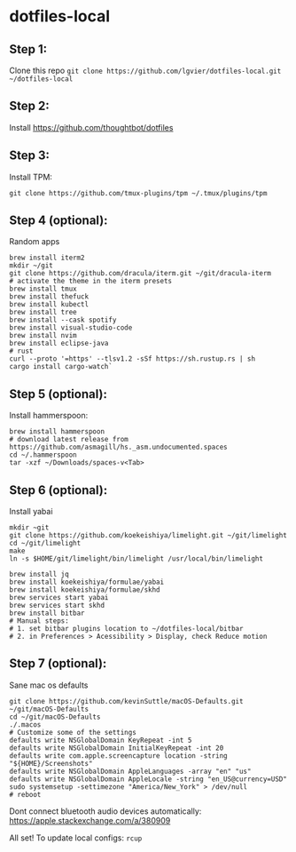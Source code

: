 # dotfiles-local

## Step 1:
Clone this repo
`git clone https://github.com/lgvier/dotfiles-local.git ~/dotfiles-local`

## Step 2:
Install https://github.com/thoughtbot/dotfiles

## Step 3:
Install TPM:
```
git clone https://github.com/tmux-plugins/tpm ~/.tmux/plugins/tpm
```

## Step 4 (optional):
Random apps
```
brew install iterm2
mkdir ~/git
git clone https://github.com/dracula/iterm.git ~/git/dracula-iterm
# activate the theme in the iterm presets
brew install tmux
brew install thefuck
brew install kubectl
brew install tree
brew install --cask spotify
brew install visual-studio-code
brew install nvim
brew install eclipse-java
# rust
curl --proto '=https' --tlsv1.2 -sSf https://sh.rustup.rs | sh
cargo install cargo-watch`
```

## Step 5 (optional):
Install hammerspoon:
```
brew install hammerspoon
# download latest release from https://github.com/asmagill/hs._asm.undocumented.spaces
cd ~/.hammerspoon
tar -xzf ~/Downloads/spaces-v<Tab>
```

## Step 6 (optional):
Install yabai
```
mkdir ~git
git clone https://github.com/koekeishiya/limelight.git ~/git/limelight
cd ~/git/limelight
make
ln -s $HOME/git/limelight/bin/limelight /usr/local/bin/limelight

brew install jq
brew install koekeishiya/formulae/yabai
brew install koekeishiya/formulae/skhd
brew services start yabai
brew services start skhd
brew install bitbar
# Manual steps:
# 1. set bitbar plugins location to ~/dotfiles-local/bitbar
# 2. in Preferences > Acessibility > Display, check Reduce motion
```

## Step 7 (optional):
Sane mac os defaults
```
git clone https://github.com/kevinSuttle/macOS-Defaults.git ~/git/macOS-Defaults
cd ~/git/macOS-Defaults
./.macos
# Customize some of the settings
defaults write NSGlobalDomain KeyRepeat -int 5
defaults write NSGlobalDomain InitialKeyRepeat -int 20
defaults write com.apple.screencapture location -string "${HOME}/Screenshots"
defaults write NSGlobalDomain AppleLanguages -array "en" "us"
defaults write NSGlobalDomain AppleLocale -string "en_US@currency=USD"
sudo systemsetup -settimezone "America/New_York" > /dev/null
# reboot
```
Dont connect bluetooth audio devices automatically:
https://apple.stackexchange.com/a/380909


All set!
To update local configs: `rcup`

